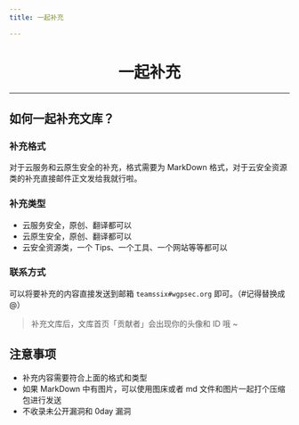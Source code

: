 ```yaml
---
title: 一起补充

---
```


<center><h1>一起补充</h1></center>

---

## 如何一起补充文库？

### 补充格式

对于云服务和云原生安全的补充，格式需要为 MarkDown 格式，对于云安全资源类的补充直接邮件正文发给我就行啦。

### 补充类型

  * 云服务安全，原创、翻译都可以
  * 云原生安全，原创、翻译都可以
  * 云安全资源类，一个 Tips、一个工具、一个网站等等都可以

### 联系方式

可以将要补充的内容直接发送到邮箱 `teamssix#wgpsec.org` 即可。（#记得替换成 @）

> 补充文库后，文库首页「贡献者」会出现你的头像和 ID 哦 ~

## 注意事项

* 补充内容需要符合上面的格式和类型
* 如果 MarkDown 中有图片，可以使用图床或者 md 文件和图片一起打个压缩包进行发送
* 不收录未公开漏洞和 0day 漏洞

<Vssue />

<script>
export default {
    mounted () {
      this.$page.lastUpdated = "2022年4月14日"
    }
  }
</script>
